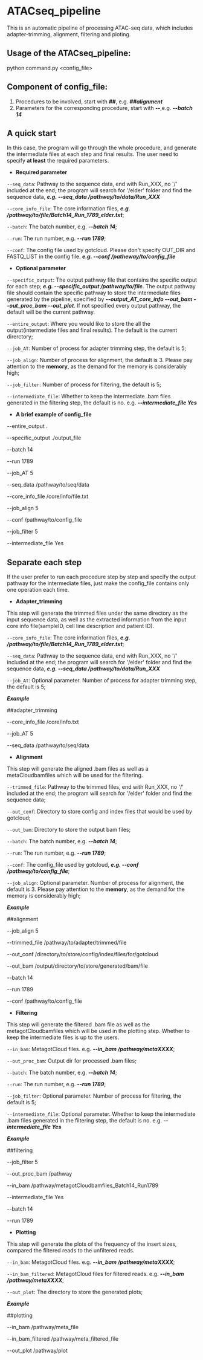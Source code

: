  # ATACseq_pipeline

This is an automatic pipeline of processing ATAC-seq data, which includes adapter-trimming, alignment, filtering and ploting.

## Usage of the ATACseq_pipeline: 

python command.py <config_file>

## Component of config_file:

1. Procedures to be involved, start with **##**, e.g. **_##alignment_**
2. Parameters for the corresponding procedure, start with **--**,e.g. **_--batch 14_**

## A quick start
In this case, the program will go through the whole procedure, and generate the intermediate files at each step and final results. The user need to specify **at least** the required parameters.

- **Required parameter**

`--seq_data`: Pathway to the sequence data, end with Run_XXX, no '/' included at the end; the program will search for '/elder' folder and find the sequence data, **_e.g. --seq_data /pathway/to/data/Run_XXX_**

`--core_info_file`: The core information files, **_e.g. /pathway/to/file/Batch14_Run_1789_elder.txt_**;

`--batch`: The batch number, e.g. **_--batch 14_**;

`--run`: The run number, e.g. **_--run 1789_**;

`--conf`: The config file used by gotcloud. Please don't specify OUT_DIR and FASTQ_LIST in the config file. **_e.g. --conf /patheway/to/config_file_**

- **Optional parameter**

`--specific_output`: The output pathway file that contains the specific output for each step; **_e.g. --specific_output /pathway/to/file_**. The output pathway file should contain the specific pathway to store the intermediate files generated by the pipeline, specified by **_--output_AT_core_info --out_bam --out_proc_bam --out_plot_**. If not specified every output pathway, the default will be the current pathway.

`--entire_output`: Where you would like to store the all the output(intermediate files and final results). The default is the current direrctory; 

`--job_AT`: Number of process for adapter trimming step, the default is 5;

`--job_align`: Number of process for alignment, the default is 3. Please pay attention to the **memory**, as the demand for the memory is considerably high;

`--job_filter`: Number of process for filtering, the default is 5;

`--intermediate_file`: Whether to keep the intermediate .bam files generated in the filtering step, the default is no. e.g. **_--intermediate_file Yes_**


- **A brief example of config_file**

--entire_output .

--specific_output ./output_file

--batch 14

--run 1789

--job_AT 5

--seq_data /pathway/to/seq/data

--core_info_file /core/info/file.txt

--job_align 5

--conf /pathway/to/config_file

--job_filter 5

--intermediate_file Yes


## Separate each step
If the user prefer to run each procedure step by step and specify the output pathway for the intermediate files, just make the config_file contains only one operation each time.

- **Adapter_trimming**

This step will generate the trimmed files under the same directory as the input sequence data, as well as the extracted information from the input core info file(sampleID, cell line description and patient ID). 

`--core_info_file`: The core information files, **_e.g. /pathway/to/file/Batch14_Run_1789_elder.txt_**;

`--seq_data`: Pathway to the sequence data, end with Run_XXX, no '/' included at the end; the program will search for '/elder' folder and find the sequence data, **_e.g. --seq_data /pathway/to/data/Run_XXX_**

`--job_AT`: Optional parameter. Number of process for adapter trimming step, the default is 5;


**_Example_**

##adapter_trimming

--core_info_file /core/info.txt

--job_AT 5

--seq_data /pathway/to/seq/data


- **Alignment**

This step will generate the aligned .bam files as well as a metaCloudbamfiles which will be used for the filtering.

`--trimmed_file`: Pathway to the trimmed files, end with Run_XXX, no '/' included at the end; the program will search for '/elder' folder and find the sequence data;

`--out_conf`: Directory to store config and index files that would be used by gotcloud;

`--out_bam`: Directory to store the output bam files;

`--batch`: The batch number, e.g. **_--batch 14_**;

`--run`: The run number, e.g. **_--run 1789_**;

`--conf`: The config_file used by gotcloud, **_e.g. --conf /pathway/to/config_file_**;

`--job_align`: Optional parameter. Number of process for alignment, the default is 3. Please pay attention to the **memory**, as the demand for the memory is considerably high;


**_Example_**

##alignment

--job_align 5

--trimmed_file /pathway/to/adapter/trimmed/file

--out_conf /directory/to/store/config/index/files/for/gotcloud

--out_bam /output/directory/to/store/generated/bam/file

--batch 14

--run 1789

--conf /pathway/to/config_file


- **Filtering**

This step will generate the filtered .bam file as well as the metagotCloudbamfiles which will be used in the plotting step. Whether to keep the intermediate files is up to the users.

`--in_bam`: MetagotCloud files. e.g. **_--in_bam /pathway/metaXXXX_**;

`--out_proc_bam`: Output dir for processed .bam files;

`--batch`: The batch number, e.g. **_--batch 14_**;

`--run`: The run number, e.g. **_--run 1789_**;

`--job_filter`: Optional parameter. Number of process for filtering, the default is 5;

`--intermediate_file`: Optional parameter. Whether to keep the intermediate .bam files generated in the filtering step, the default is no. e.g. **_--intermediate_file Yes_**



**_Example_**

##filtering

--job_filter 5

--out_proc_bam /pathway

--in_bam /pathway/metagotCloudbamfiles_Batch14_Run1789

--intermediate_file Yes

--batch 14

--run 1789

- **Plotting**

This step will generate the plots of the frequency of the insert sizes, compared the filtered reads to the unfiltered reads.

`--in_bam`: MetagotCloud files. e.g. **_--in_bam /pathway/metaXXXX_**;

`--in_bam_filtered`: MetagotCloud files for filtered reads. e.g. **_--in_bam /pathway/metaXXXX_**;

`--out_plot`: The directory to store the generated plots;

**_Example_**

##plotting

--in_bam /pathway/meta_file

--in_bam_filtered /pathway/meta_filtered_file

--out_plot /pathway/plot
